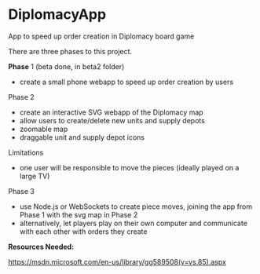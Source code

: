 # DiplomacyApp
App to speed up order creation in Diplomacy board game

There are three phases to this project.

**Phase** 1 (beta done, in beta2 folder)
- create a small phone webapp to speed up order creation by users

Phase 2 
- create an interactive SVG webapp of the Diplomacy map 
- allow users to create/delete new units and supply depots
- zoomable map
- draggable unit and supply depot icons

Limitations
- one user will be responsible to move the pieces (ideally played on a large TV)

Phase 3 
- use Node.js or WebSockets to create piece moves, joining the app from Phase 1 with the svg map in Phase 2
- alternatively, let players play on their own computer and communicate with each other with orders they create


**Resources Needed:**

https://msdn.microsoft.com/en-us/library/gg589508(v=vs.85).aspx

